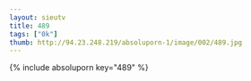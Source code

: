 ```yaml
--- 
layout: sieutv
title: 489
tags: ["0k"]
thumb: http://94.23.248.219/absoluporn-1/image/002/489.jpg
---
```

{% include absoluporn key="489" %} 
